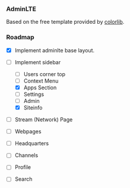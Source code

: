 ### AdminLTE 
Based on the free template provided by [colorlib](https://adminlte.io/).

### Roadmap
- [x] Implement adminlte base layout.
- [ ] Implement sidebar
  - [ ] Users corner top
  - [ ] Context Menu
  - [x] Apps Section
  - [ ] Settings
  - [ ] Admin
  - [x] Siteinfo
- [ ] Stream (Network) Page
- [ ] Webpages
- [ ] Headquarters
- [ ] Channels
- [ ] Profile
- [ ] Search

